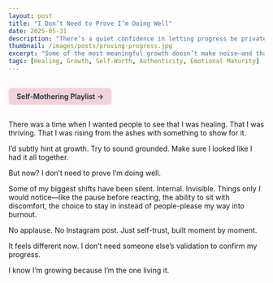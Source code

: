 ```yaml
---
layout: post
title: "I Don’t Need to Prove I’m Doing Well"
date: 2025-05-31
description: "There’s a quiet confidence in letting progress be private."
thumbnail: /images/posts/proving-progress.jpg
excerpt: "Some of the most meaningful growth doesn’t make noise—and that’s okay. I know I’m healing because I feel it, not because I prove it."
tags: [Healing, Growth, Self-Worth, Authenticity, Emotional Maturity]
---
```


<a href="https://music.youtube.com/playlist?list=PLuO5E1rh5RqIzePJeOjdXo62gwnYJ748_&si=NvtF0mzI9Sx2IoPu&shuffle=1" 
   target="_blank" 
   class="back-button"
   style="display:inline-block; margin: 1rem auto; background-color: #F4D3D8; color: #1A2D41; padding: 0.5rem 1rem; border-radius: 6px; font-weight: 600; text-decoration: none;">
  Self‑Mothering Playlist →
</a>

There was a time when I wanted people to see that I was healing. That I was thriving. That I was rising from the ashes with something to show for it.

I’d subtly hint at growth. Try to sound grounded. Make sure I looked like I had it all together.

But now? I don’t need to prove I’m doing well.

Some of my biggest shifts have been silent. Internal. Invisible. Things only *I* would notice—like the pause before reacting, the ability to sit with discomfort, the choice to stay in instead of people-please my way into burnout.

No applause. No Instagram post. Just self-trust, built moment by moment.

It feels different now. I don’t need someone else’s validation to confirm my progress.

I know I’m growing because I’m the one living it.
